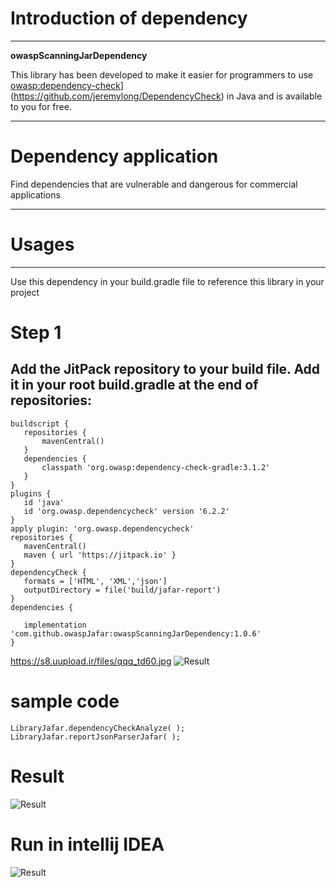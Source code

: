 # Introduction of dependency
---
**owaspScanningJarDependency**

This library has been developed to make it easier for programmers to use [owasp:dependency-check]([https://www.example.com)](https://github.com/jeremylong/DependencyCheck) in Java and is available to you for free.

---
# Dependency application

Find dependencies that are vulnerable and dangerous for commercial applications

---

# Usages

---

Use this dependency in your build.gradle file to reference this library in your project

# Step 1
Add the JitPack repository to your build file. Add it in your root build.gradle at the end of repositories:
 ---
 ```
buildscript {
    repositories {
        mavenCentral()
    }
    dependencies {
        classpath 'org.owasp:dependency-check-gradle:3.1.2'
    }
}
plugins {
    id 'java'
    id 'org.owasp.dependencycheck' version '6.2.2'
}
apply plugin: 'org.owasp.dependencycheck'
repositories {
    mavenCentral()
    maven { url 'https://jitpack.io' }
}
dependencyCheck {
    formats = ['HTML', 'XML','json']
    outputDirectory = file('build/jafar-report')
}
dependencies {

    implementation 'com.github.owaspJafar:owaspScanningJarDependency:1.0.6'
}
```
https://s8.uupload.ir/files/qqq_td60.jpg
![Result](https://s8.uupload.ir/files/qqq_td60.jpg)


# sample code
```
LibraryJafar.dependencyCheckAnalyze( );
LibraryJafar.reportJsonParserJafar( );

```

# Result

![Result](https://s8.uupload.ir/files/result_vaht.jpg)


# Run in   intellij IDEA
 
![Result](https://s8.uupload.ir/files/inteljay_5esr.jpg)

 

